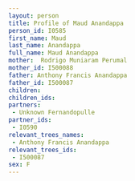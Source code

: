 ```yaml
---
layout: person
title: Profile of Maud Anandappa
person_id: I0585
first_name: Maud
last_name: Anandappa
full_name: Maud Anandappa
mother:  Rodrigo Muniaram Perumal
mother_id: I500088
father: Anthony Francis Anandappa
father_id: I500087
children:
children_ids:
partners:
 - Unknown Fernandopulle
partner_ids:
 - I0590
relevant_trees_names:
 - Anthony Francis Anandappa
relevant_trees_ids:
 - I500087
sex: F
---
```


